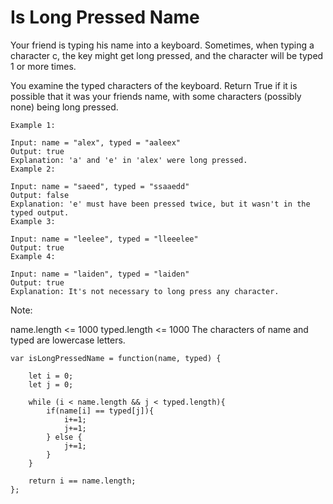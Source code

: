 # Is Long Pressed Name

Your friend is typing his name into a keyboard.  Sometimes, when typing a character c, the key might get long pressed, and the character will be typed 1 or more times.

You examine the typed characters of the keyboard.  Return True if it is possible that it was your friends name, with some characters (possibly none) being long pressed.

```
Example 1:

Input: name = "alex", typed = "aaleex"
Output: true
Explanation: 'a' and 'e' in 'alex' were long pressed.
Example 2:

Input: name = "saeed", typed = "ssaaedd"
Output: false
Explanation: 'e' must have been pressed twice, but it wasn't in the typed output.
Example 3:

Input: name = "leelee", typed = "lleeelee"
Output: true
Example 4:

Input: name = "laiden", typed = "laiden"
Output: true
Explanation: It's not necessary to long press any character.

```

Note:

name.length <= 1000
typed.length <= 1000
The characters of name and typed are lowercase letters.


```
var isLongPressedName = function(name, typed) {

    let i = 0;
    let j = 0;

    while (i < name.length && j < typed.length){
        if(name[i] == typed[j]){
            i+=1;
            j+=1;
        } else {
            j+=1;
        }      
    }

    return i == name.length;
};
```
